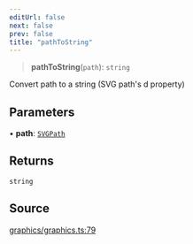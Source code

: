 ```yaml
---
editUrl: false
next: false
prev: false
title: "pathToString"
---
```


> **pathToString**(`path`): `string`

Convert path to a string (SVG path's d property)

## Parameters

• **path**: [`SVGPath`](/api-core/type-aliases/svgpath/)

## Returns

`string`

## Source

[graphics/graphics.ts:79](https://github.com/dgmjs/dgmjs/blob/main/packages/core/src/graphics/graphics.ts#L79)
